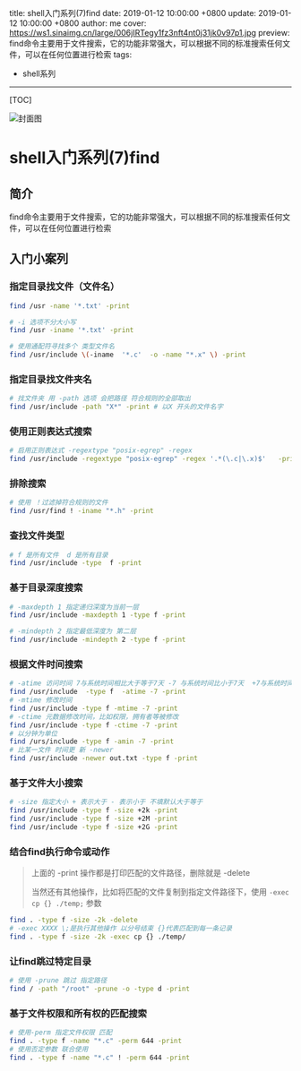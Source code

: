 title: shell入门系列(7)find
date: 2019-01-12 10:00:00 +0800
update: 2019-01-12 10:00:00 +0800
author: me
cover: https://ws1.sinaimg.cn/large/006jIRTegy1fz3nft4nt0j31jk0v97p1.jpg
preview:  find命令主要用于文件搜索，它的功能非常强大，可以根据不同的标准搜索任何文件，可以在任何位置进行检索
tags:

  - shell系列

---



[TOC]

![封面图](https://ws1.sinaimg.cn/large/006jIRTegy1fz3nft4nt0j31jk0v97p1.jpg)

# shell入门系列(7)find

## 简介

find命令主要用于文件搜索，它的功能非常强大，可以根据不同的标准搜索任何文件，可以在任何位置进行检索

## 入门小案列

### 指定目录找文件（文件名）

```bash
find /usr -name '*.txt' -print

# -i 选项不分大小写
find /usr -iname '*.txt' -print 

# 使用通配符寻找多个 类型文件名
find /usr/include \(-iname  '*.c'  -o -name "*.x" \) -print
```

### 指定目录找文件夹名

```bash
# 找文件夹 用 -path 选项 会把路径 符合规则的全部取出
find /usr/include -path "X*" -print # 以X 开头的文件名字
```

### 使用正则表达式搜索

```bash
# 启用正则表达式 -regextype "posix-egrep" -regex
find /usr/include -regextype "posix-egrep" -regex '.*(\.c|\.x)$'   -print # 搜索以.c 或者 .x 结尾的文件
```

### 排除搜索

```bash
# 使用 ！过滤掉符合规则的文件
find /usr/find ! -iname "*.h" -print
```

### 查找文件类型

```bash
# f 是所有文件  d 是所有目录
find /usr/include -type  f -print 
```

### 基于目录深度搜索

```bash
# -maxdepth 1 指定递归深度为当前一层
find /usr/include -maxdepth 1 -type f -print

# -mindepth 2 指定最低深度为 第二层
find /usr/include -mindepth 2 -type f -print 
```

### 根据文件时间搜索

```bash
# -atime 访问时间 7与系统时间相比大于等于7天 -7 与系统时间比小于7天  +7与系统时间币大于7天
find /usr/include  -type f  -atime -7 -print
# -mtime 修改时间 
find /usr/include -type f -mtime -7 -print
# -ctime 元数据修改时间，比如权限，拥有者等被修改
find /usr/include -type f -ctime -7 -print
# 以分钟为单位
find /urs/include -type f -amin -7 -print
# 比某一文件 时间更 新 -newer
find /usr/include -newer out.txt -type f -print

```

### 基于文件大小搜索

```bash
# -size 指定大小 + 表示大于 - 表示小于 不填默认大于等于
find /usr/include -type f -size +2k -print
find /usr/include -type f -size +2M -print 
find /usr/include -type f -size +2G -print 
```

### 结合find执行命令或动作

> 上面的 -print 操作都是打印匹配的文件路径，删除就是 -delete
>
> 当然还有其他操作，比如将匹配的文件复制到指定文件路径下，使用 `-exec cp {} ./temp;` 参数

```bash
find . -type f -size -2k -delete 
# -exec XXXX \;是执行其他操作 以分号结束 {}代表匹配到每一条记录
find . -type f -size -2k -exec cp {} ./temp/
```

### 让find跳过特定目录

```bash
# 使用 -prune 跳过 指定路径
find / -path "/root" -prune -o -type d -print 
```

### 基于文件权限和所有权的匹配搜索

```bash
# 使用-perm 指定文件权限 匹配
find . -type f -name "*.c" -perm 644 -print
# 使用否定参数 联合使用
find . -type f -name "*.c" ! -perm 644 -print
```

